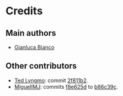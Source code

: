 # Credits

## Main authors

- [Gianluca Bianco](https://github.com/JustWhit3)

## Other contributors

- [Ted Lyngmo](https://github.com/TedLyngmo): commit [2f811b2](https://github.com/JustWhit3/osmanip/commit/2f811b22807e0362e03774dfc2225b7d340ed54c).
- [MiguelIMJ](https://github.com/MiguelMJ): commits [f8e625d](https://github.com/JustWhit3/osmanip/commit/f8e625deba84a27688dea4a74a4fff9aad7e7c49) to [b86c39c](https://github.com/JustWhit3/osmanip/commit/b86c39c498f663b76ffa4a9f6d1e38af6b843041).

<!-- ALL-CONTRIBUTORS-LIST:START - Do not remove or modify this section -->
<!-- ALL-CONTRIBUTORS-LIST:END -->